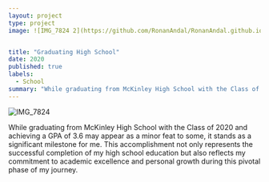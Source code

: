 ```yaml
---
layout: project
type: project
image: ![IMG_7824 2](https://github.com/RonanAndal/RonanAndal.github.io/assets/156995607/367f4f26-00ce-420b-a83a-8da16f311f65)


title: "Graduating High School"
date: 2020
published: true
labels:
  - School
summary: "While graduating from McKinley High School with the Class of 2020 and achieving a GPA of 3.6 may appear as a minor feat to some, it stands as a significant milestone for me. This accomplishment not only represents the successful completion of my high school education but also reflects my commitment to academic excellence and personal growth during this pivotal phase of my journey."
---
```


![IMG_7824](https://github.com/RonanAndal/RonanAndal.github.io/assets/156995607/d2caef93-4acc-4a4d-992a-5cc67a4d7ef5)


While graduating from McKinley High School with the Class of 2020 and achieving a GPA of 3.6 may appear as a minor feat to some, it stands as a significant milestone for me. This accomplishment not only represents the successful completion of my high school education but also reflects my commitment to academic excellence and personal growth during this pivotal phase of my journey.

